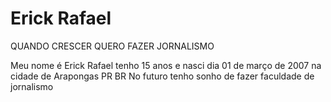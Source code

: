 # Erick Rafael
QUANDO CRESCER QUERO FAZER JORNALISMO

Meu nome é Erick Rafael tenho 15 anos e nasci dia 01 de março de 2007 na cidade de Arapongas PR BR 
No futuro tenho sonho de fazer faculdade de jornalismo
